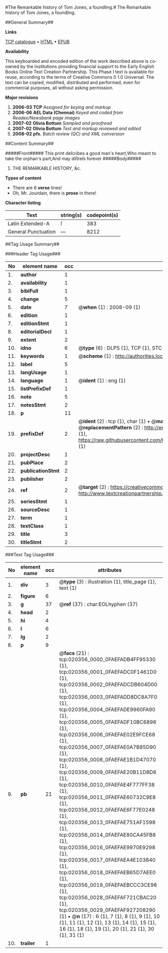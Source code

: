 #The Remarkable history of Tom Jones, a foundling.#
The Remarkable history of Tom Jones, a foundling.

##General Summary##

**Links**

[TCP catalogue](http://www.ota.ox.ac.uk/tcp/)  • 
[HTML](http://tei.it.ox.ac.uk/tcp/Texts-HTML/free/N15/N15912.html)  • 
[EPUB](http://tei.it.ox.ac.uk/tcp/Texts-EPUB/free/N15/N15912.epub)

**Availability**

This keyboarded and encoded edition of the
	       work described above is co-owned by the institutions
	       providing financial support to the Early English Books
	       Online Text Creation Partnership. This Phase I text is
	       available for reuse, according to the terms of Creative
	       Commons 0 1.0 Universal. The text can be copied,
	       modified, distributed and performed, even for
	       commercial purposes, all without asking permission.

**Major revisions**

1. __2006-03__ __TCP__ *Assigned for keying and markup*
1. __2006-06__ __AEL Data (Chennai)__ *Keyed and coded from Readex/Newsbank page images*
1. __2007-02__ __Olivia Bottum__ *Sampled and proofread*
1. __2007-02__ __Olivia Bottum__ *Text and markup reviewed and edited*
1. __2008-02__ __pfs.__ *Batch review (QC) and XML conversion*

##Content Summary##

#####Front#####
This print deſcribes a good man's heart,Who meant to take the orphan's part;And may diſtreſs forever
#####Body#####

1. THE REMARKABLE HISTORY, &c.

**Types of content**

  * There are 6 **verse** lines!
  * Oh, Mr. Jourdain, there is **prose** in there!

**Character listing**


|Text|string(s)|codepoint(s)|
|---|---|---|
|Latin Extended-A|ſ|383|
|General Punctuation|—|8212|

##Tag Usage Summary##

###Header Tag Usage###

|No|element name|occ|attributes|
|---|---|---|---|
|1.|__author__|1||
|2.|__availability__|1||
|3.|__biblFull__|1||
|4.|__change__|5||
|5.|__date__|7| @__when__ (1) : 2008-09 (1)|
|6.|__edition__|1||
|7.|__editionStmt__|1||
|8.|__editorialDecl__|1||
|9.|__extent__|2||
|10.|__idno__|6| @__type__ (6) : DLPS (1), TCP (1), STC (1), NOTIS (1), IMAGE-SET (1), EVANS-CITATION (1)|
|11.|__keywords__|1| @__scheme__ (1) : http://authorities.loc.gov/ (1)|
|12.|__label__|5||
|13.|__langUsage__|1||
|14.|__language__|1| @__ident__ (1) : eng (1)|
|15.|__listPrefixDef__|1||
|16.|__note__|5||
|17.|__notesStmt__|2||
|18.|__p__|11||
|19.|__prefixDef__|2| @__ident__ (2) : tcp (1), char (1)  •  @__matchPattern__ (2) : ([0-9\-]+):([0-9IVX]+) (1), (.+) (1)  •  @__replacementPattern__ (2) : http://eebo.chadwyck.com/downloadtiff?vid=$1&page=$2 (1), https://raw.githubusercontent.com/textcreationpartnership/Texts/master/tcpchars.xml#$1 (1)|
|20.|__projectDesc__|1||
|21.|__pubPlace__|2||
|22.|__publicationStmt__|2||
|23.|__publisher__|2||
|24.|__ref__|2| @__target__ (2) : https://creativecommons.org/publicdomain/zero/1.0/ (1), http://www.textcreationpartnership.org/docs/. (1)|
|25.|__seriesStmt__|1||
|26.|__sourceDesc__|1||
|27.|__term__|1||
|28.|__textClass__|1||
|29.|__title__|3||
|30.|__titleStmt__|2||


###Text Tag Usage###

|No|element name|occ|attributes|
|---|---|---|---|
|1.|__div__|3| @__type__ (3) : illustration (1), title_page (1), text (1)|
|2.|__figure__|6||
|3.|__g__|37| @__ref__ (37) : char:EOLhyphen (37)|
|4.|__head__|2||
|5.|__hi__|4||
|6.|__l__|6||
|7.|__lg__|2||
|8.|__p__|9||
|9.|__pb__|21| @__facs__ (21) : tcp:020356_0000_0FAEFADB4FF95330 (1), tcp:020356_0001_0FAEFADC0F1461D0 (1), tcp:020356_0002_0FAEFADCDB604D00 (1), tcp:020356_0003_0FAEFADD8DC8A7F0 (1), tcp:020356_0004_0FAEFADE9960FA90 (1), tcp:020356_0005_0FAEFADF10BC6898 (1), tcp:020356_0006_0FAEFAE02E9FCE68 (1), tcp:020356_0007_0FAEFAE0A7B85D90 (1), tcp:020356_0008_0FAEFAE1B1D47070 (1), tcp:020356_0009_0FAEFAE20B11D8D8 (1), tcp:020356_0010_0FAEFAE4F777FF38 (1), tcp:020356_0011_0FAEFAE60732C9E8 (1), tcp:020356_0012_0FAEFAE6F77E0248 (1), tcp:020356_0013_0FAEFAE751AF1598 (1), tcp:020356_0014_0FAEFAE80CA45FB8 (1), tcp:020356_0016_0FAEFAE9970E9298 (1), tcp:020356_0017_0FAEFAEA4E103840 (1), tcp:020356_0018_0FAEFAEB65D7AEE0 (1), tcp:020356_0019_0FAEFAEBCCC3CE98 (1), tcp:020356_0028_0FAEFAF721CBAC20 (1), tcp:020356_0029_0FAEFAF927208290 (1)  •  @__n__ (17) : 6 (1), 7 (1), 8 (1), 9 (1), 10 (1), 11 (1), 12 (1), 13 (1), 14 (1), 15 (1), 16 (1), 18 (1), 19 (1), 20 (1), 21 (1), 30 (1), 31 (1)|
|10.|__trailer__|1||
